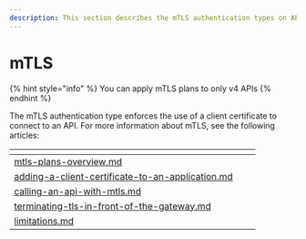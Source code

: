```yaml
---
description: This section describes the mTLS authentication types on APIs.
---
```


# mTLS

{% hint style="info" %}
You can apply mTLS plans to only v4 APIs
{% endhint %}

The mTLS authentication type enforces the use of a client certificate to connect to an API. For more information about mTLS, see the following articles:



<table data-view="cards"><thead><tr><th data-type="content-ref"></th><th></th><th></th></tr></thead><tbody><tr><td><a href="mtls-plans-overview.md">mtls-plans-overview.md</a></td><td></td><td></td></tr><tr><td><a href="adding-a-client-certificate-to-an-application.md">adding-a-client-certificate-to-an-application.md</a></td><td></td><td></td></tr><tr><td><a href="calling-an-api-with-mtls.md">calling-an-api-with-mtls.md</a></td><td></td><td></td></tr><tr><td><a href="terminating-tls-in-front-of-the-gateway.md">terminating-tls-in-front-of-the-gateway.md</a></td><td></td><td></td></tr><tr><td><a href="../../../../using-the-gravitee-api-management-components/general-configuration/shared-policy-groups/limitations.md">limitations.md</a></td><td></td><td></td></tr></tbody></table>
